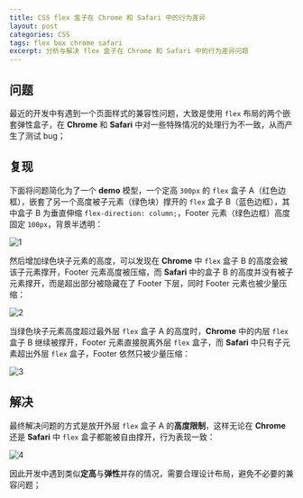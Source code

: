 ```yaml
---
title: CSS flex 盒子在 Chrome 和 Safari 中的行为差异
layout: post
categories: CSS
tags: flex box chrome safari
excerpt: 分析与解决 flex 盒子在 Chrome 和 Safari 中的行为差异问题
---
```

## 问题

最近的开发中有遇到一个页面样式的兼容性问题，大致是使用 `flex` 布局的两个嵌套弹性盒子，在 **Chrome** 和 **Safari** 中对一些特殊情况的处理行为不一致，从而产生了测试 bug；

## 复现

下面将问题简化为了一个 **demo** 模型，一个定高 `300px` 的 `flex` 盒子 A（红色边框），嵌套了另一个高度被子元素（绿色块）撑开的 `flex` 盒子 B（蓝色边框），其中盒子 B 为垂直伸缩 `flex-direction: column;`，Footer 元素（绿色边框）高度固定 `100px`，背景半透明：

![1](https://img-blog.csdnimg.cn/20210705143709768.jpg?x-oss-process=image/watermark,type_ZmFuZ3poZW5naGVpdGk,shadow_10,text_aHR0cHM6Ly9ibG9nLmNzZG4ubmV0L0tOSUdIX1lVTg==,size_16,color_FFFFFF,t_70#pic_center)

然后增加绿色块子元素的高度，可以发现在 **Chrome** 中 `flex` 盒子 B 的高度会被该子元素撑开，Footer 元素高度被压缩，而 **Safari** 中的盒子 B 的高度并没有被子元素撑开，而是超出部分被隐藏在了 Footer 下层，同时 Footer 元素也被少量压缩：

![2](https://img-blog.csdnimg.cn/20210705143709805.jpg?x-oss-process=image/watermark,type_ZmFuZ3poZW5naGVpdGk,shadow_10,text_aHR0cHM6Ly9ibG9nLmNzZG4ubmV0L0tOSUdIX1lVTg==,size_16,color_FFFFFF,t_70#pic_center)

当绿色块子元素高度超过最外层 `flex` 盒子 A 的高度时，**Chrome** 中的内层 `flex` 盒子 B 继续被撑开，Footer 元素直接脱离外层 `flex` 盒子，而 **Safari** 中只有子元素超出外层 `flex` 盒子，Footer 依然只被少量压缩：

![3](https://img-blog.csdnimg.cn/20210705143709771.jpg?x-oss-process=image/watermark,type_ZmFuZ3poZW5naGVpdGk,shadow_10,text_aHR0cHM6Ly9ibG9nLmNzZG4ubmV0L0tOSUdIX1lVTg==,size_16,color_FFFFFF,t_70#pic_center)

## 解决

最终解决问题的方式是放开外层 `flex` 盒子 A 的**高度限制**，这样无论在 **Chrome** 还是 **Safari** 中 `flex` 盒子都能被自由撑开，行为表现一致：

![4](https://img-blog.csdnimg.cn/20210705143709810.jpg?x-oss-process=image/watermark,type_ZmFuZ3poZW5naGVpdGk,shadow_10,text_aHR0cHM6Ly9ibG9nLmNzZG4ubmV0L0tOSUdIX1lVTg==,size_16,color_FFFFFF,t_70#pic_center)

因此开发中遇到类似**定高**与**弹性**并存的情况，需要合理设计布局，避免不必要的兼容问题；